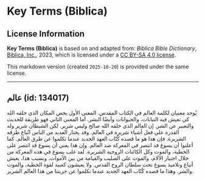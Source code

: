 # Key Terms (Biblica)

## License Information

**Key Terms (Biblica)** is based on and adapted from: _Biblica Bible Dictionary_, [Biblica, Inc.](https://www.biblica.com/), 2023, which is licensed under a [CC BY-SA 4.0 license](https://creativecommons.org/licenses/by-sa/4.0/legalcode.en).

This markdown version (created `2025-10-20`) is provided under the same license.



--------------------------------

## عالم (id: 134017)

يُوجد معنيان لكلمة العالم في الكتاب المقدس. المعنى الأول يخص المكان الذي خلقه الله كي تعيش فيه النباتات، والحيوانات وأيضًا البشر. أما المعنى الثاني فهو طريقة للحديث والتعبير عن الشر. إن العالم الذي خلقه الله صالح وليس شرير. لكن الشيطان شرير وله القدرة على فعل أشياء شريرة في العالم. وقد يختار العديد من الناس اتُباع طرقه الشريرة. فإن هذا هو ما قصده كُتّاب العهد الجديد عندما تكلموا عن طرق العالم. كما أعلنوا أن يسوع قد انتصر في المعركة ضد العالم. وإن هذا يعني أن يسوع قد انتصر على الخطية، والموت وكل الكائنات الروحية الشريرة. لقد غلب يسوع في هذه المعركة من خلال اجتياز الآلام، والموت على الصليب والقيامة من بين الأموات. وبسبب هذا، يعيش أتباع وتلاميذ يسوع تحت سلطان الروح القدس. ولا يعيشون كعبيد لقوة الخطية، والموت والشر. وهذا ما قصده كُتّاب العهد الجديد عندما تكلموا عن حريتنا من هذا العالم الشرير.


